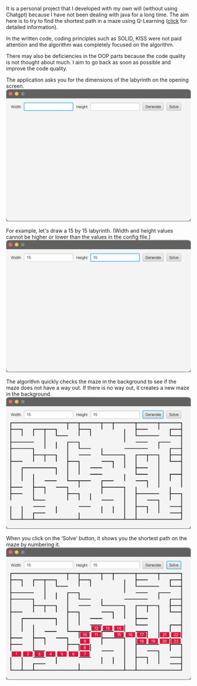 It is a personal project that I developed with my own will (without using Chatgpt) because I have not been dealing with java for a long time. The aim here is to try to find the shortest path in a maze using Q-Learning ([click](https://en.wikipedia.org/wiki/Q-learning) for detailed information). 

In the written code, coding principles such as SOLID, KISS were not paid attention and the algorithm was completely focused on the algorithm. 

There may also be deficiencies in the OOP parts because the code quality is not thought about much. I aim to go back as soon as possible and improve the code quality.

The application asks you for the dimensions of the labyrinth on the opening screen.
![1. Screen](./pics/1.png)

For example, let's draw a 15 by 15 labyrinth. (Width and height values cannot be higher or lower than the values in the config file.)
![2. Screen](./pics/2.png)

The algorithm quickly checks the maze in the background to see if the maze does not have a way out. If there is no way out, it creates a new maze in the background.
![3. Screen](./pics/3.png)

When you click on the ‘Solve’ button, it shows you the shortest path on the maze by numbering it.
![4. Screen](./pics/4.png)